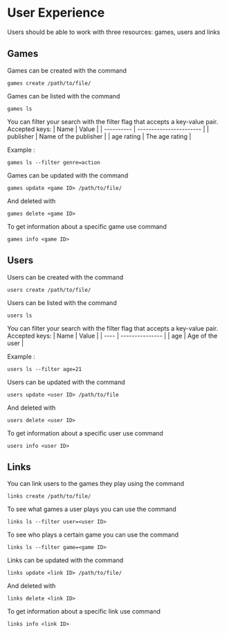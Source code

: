 # User Experience

Users should be able to work with three resources: games, users and links

## Games
Games can be created with the command
```
games create /path/to/file/
```	

Games can be listed with the command 
```
games ls
```
You can filter your search with the filter flag that accepts a key-value pair.\
Accepted keys:
| Name       | Value                   |
| ---------- | ----------------------- |
| publisher  | Name of the publisher   |
| age rating | The age rating          |

Example :
```
games ls --filter genre=action
```

Games can be updated with the command
```
games update <game ID> /path/to/file/
```

And deleted with
```
games delete <game ID>
```

To get information about a specific game use command
```
games info <game ID>
```

## Users
Users can be created with the command
```
users create /path/to/file/
```

Users can be listed with the command
```
users ls
```
You can filter your search with the filter flag that accepts a key-value pair.\
Accepted keys:
| Name | Value           |
| ---- | --------------- |
| age  | Age of the user |

Example :
```
users ls --filter age=21
```

Users can be updated with the command
```
users update <user ID> /path/to/file
```

And deleted with 
```
users delete <user ID>
```

To get information about a specific user use command
```
users info <user ID>
```

## Links

You can link users to the games they play using the command
```
links create /path/to/file/
```

To see what games a user plays you can use the command
```
links ls --filter user=<user ID>
```

To see who plays a certain game you can use the command
```
links ls --filter game=<game ID>
```

Links can be updated with the command
```
links update <link ID> /path/to/file/
```

And deleted with
```
links delete <link ID>
```

To get information about a specific link use command
```
links info <link ID>
```